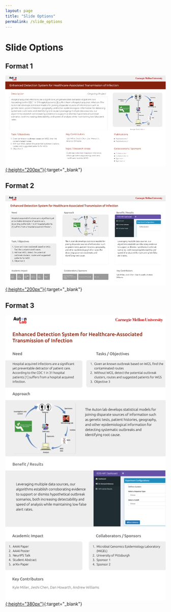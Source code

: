 ```yaml
---
layout: page
title: "Slide Options"
permalink: /slide_options
---
```


# Slide Options

## Format 1
[![EDS Hat v1](assets/ex1.png "EDS Hat v1"){:height="200px"}](assets/ex1.pdf){:target="_blank"}

## Format 2
[![EDS Hat v2](assets/ex2.png "EDS Hat v2"){:height="200px"}](assets/ex2.pdf){:target="_blank"}

## Format 3
[![EDS Hat v3](assets/ex3.png "EDS Hat v3"){:height="380px"}](assets/ex3.pdf){:target="_blank"}

